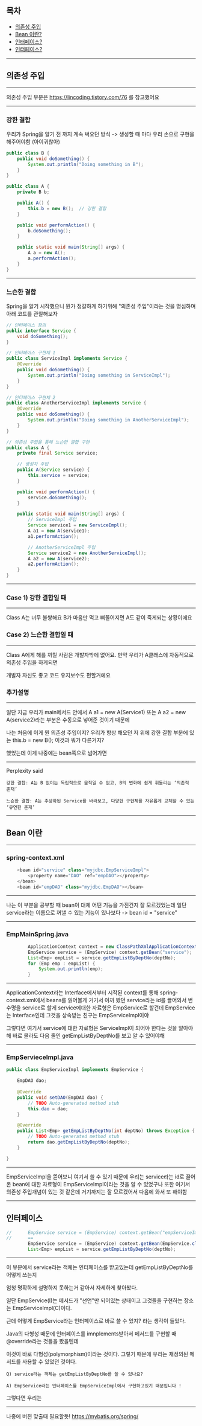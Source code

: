 ## 목차
*   [의존성 주입](#의존성-주입)
*   [Bean 이란?](#Bean-이란)
*   [인터페이스?](#인터페이스)
*   [인터페이스?](#인터페이스)
   

---
## 의존성 주입
***
의존성 주입 부분은 <https://lincoding.tistory.com/76> 를 참고했어요

***


### 강한 결합

우리가 Spring을 알기 전 까지 계속 써오던 방식 -> 생성할 때 마다 우리 손으로 구현을 해주어야함 (아이귀찮아)
```java
public class B {
    public void doSomething() {
        System.out.println("Doing something in B");
    }
}

public class A {
    private B b;

    public A() {
        this.b = new B();  // 강한 결합
    }

    public void performAction() {
        b.doSomething();
    }

    public static void main(String[] args) {
        A a = new A();
        a.performAction();
    }
}
```
***
### 느슨한 결합

Spring을 알기 시작했으니 뭔가 정갈하게 하기위해 "의존성 주입"이라는 것을 명심하며 아래 코드를 관찰해보자
```java
// 인터페이스 정의
public interface Service {
    void doSomething();
}

// 인터페이스 구현체 1
public class ServiceImpl implements Service {
    @Override
    public void doSomething() {
        System.out.println("Doing something in ServiceImpl");
    }
}

// 인터페이스 구현체 2
public class AnotherServiceImpl implements Service {
    @Override
    public void doSomething() {
        System.out.println("Doing something in AnotherServiceImpl");
    }
}

// 의존성 주입을 통해 느슨한 결합 구현
public class A {
    private final Service service;

    // 생성자 주입
    public A(Service service) {
        this.service = service;
    }

    public void performAction() {
        service.doSomething();
    }

    public static void main(String[] args) {
        // ServiceImpl 주입
        Service service1 = new ServiceImpl();
        A a1 = new A(service1);
        a1.performAction();

        // AnotherServiceImpl 주입
        Service service2 = new AnotherServiceImpl();
        A a2 = new A(service2);
        a2.performAction();
    }
}
```
***
### Case 1) 강한 결합일 때
***
Class A는 너무 불쌍해요 B가 마음만 먹고 삐뚤어지면 A도 같이 죽게되는 상황이에요

### Case 2) 느슨한 결합일 때
***
Class A에게 해를 끼칠 사람은 개발자밖에 없어요. 만약 우리가 A클래스에 자동적으로 의존성 주입을 하게되면

개발자 자신도 좋고 코드 유지보수도 편할거에요

### 추가설명
***
일단 지금 우리가 main메서드 안에서 A a1 = new A(Service1) 또는 A a2 = new A(service2)라는 부분은 수동으로 넣어준 것이기 때문에 

나는 처음에 이게 뭔 의존성 주입이지? 우리가 항상 해오던 저 위에 강한 결합 부분에 있는 this.b = new B(); 이것과 뭐가 다른거지?

했었는데 이게 나중에는 bean쪽으로 넘어가면 


***
Perplexity said
```
강한 결합: A는 B 없이는 독립적으로 움직일 수 없고, B의 변화에 쉽게 휘둘리는 ‘의존적 존재’

느슨한 결합: A는 추상화된 Service를 바라보고, 다양한 구현체를 자유롭게 교체할 수 있는 ‘유연한 존재’
```
---

## Bean 이란
---


### spring-context.xml
```java
	<bean id="service" class="myjdbc.EmpServiceImpl">
		<property name="DAO" ref="empDAO"></property>
	</bean>
	<bean id="empDAO" class="myjdbc.EmpDAO"></bean>
```
---
나는 이 부분을 공부할 때 bean이 대체 어떤 기능을 가진건지 잘 모르겠었는데
일단 service라는 이름으로 꺼낼 수 있는 기능이 있나보다 -> bean id = "service"

---
### EmpMainSpring.java
```java
		ApplicationContext context = new ClassPathXmlApplicationContext("spring-context.xml");
		EmpService service = (EmpService) context.getBean("service");
		List<Emp> empList = service.getEmpListByDeptNo(deptNo);
		for (Emp emp : empList) {
			System.out.println(emp);
		}
```
---
ApplicationContext라는 Interface에서부터 시작된 context를 통해 spring-context.xml에서 beans를 읽어볼게
거기서 아까 봤던 service라는 id를 끌어와서 변수명을 service로 할게
service에대한 자료형은 EmpService로 할건데 EmpService는 Interface인데 그것을 상속받는 친구는 EmpServiceImpl이야

그렇다면 여기서 service에 대한 자료형은 ServiceImpl이 되어야 한다는 것을 알아야해
바로 몰라도 다음 줄인 getEmpListByDeptNo를 보고 알 수 있어야해

---
### EmpServieceImpl.java
```java
public class EmpServiceImpl implements EmpService {

	EmpDAO dao;
	
	@Override
	public void setDAO(EmpDAO dao) {
		// TODO Auto-generated method stub
		this.dao = dao;
	}

	@Override
	public List<Emp> getEmpListByDeptNo(int deptNo) throws Exception {
		// TODO Auto-generated method stub
		return dao.getEmpListByDeptNo(deptNo);
	}

}
```
---
EmpServiceImpl을 뜯어보니 여기서 쓸 수 있기 때문에
우리는 service라는 id로 끌어온 bean에 대한 자료형이 EmpServiceImpl이라는 것을 알 수 있었구나
또한 여기서 의존성 주입개념이 있는 것 같은데 거기까지는 잘 모르겠어서 다음에 와서 또 해야함

---
## 인터페이스

```java
//		EmpService service = (EmpService) context.getBean("empServiceImpl");
//		==
		EmpService service = (EmpService) context.getBean(EmpService.class);
		List<Emp> empList = service.getEmpListByDeptNo(deptNo);
```
---
이 부분에서 service라는 객체는 인터페이스를 받고있는데 getEmpListByDeptNo를 어떻게 쓰는지

엄청 명확하게 설명하지 못하는거 같아서 자세하게 찾아봤다.

일단 EmpService(I)는 메서드가 "선언"만 되어있는 상태이고 그것들을 구현하는 장소는 EmpServiceImpl(C)이다.

근데 어떻게 EmpService라는 인터페이스로 바로 쓸 수 있지? 라는 생각이 들었다. 

Java의 다형성 때문에 인터페이스를 imnplements받아서 메서드를 구현할 때 @override라는 것들을 봤을텐데

이것이 바로 다형성(polymorphism)이라는 것이다. 그렇기 때문에 우리는 재정의된 메서드를 사용할 수 있었던 것이다.

```
Q) service라는 객체는 getEmpListByDeptNo를 쓸 수 있나요?

A) EmpService라는 인터페이스를 EmpServiceImpl에서 구현하고있기 때문입니다 !
```
그렇다면 우리는   











---
나중에 버젼 맞출때 필요할듯!
https://mybatis.org/spring/
